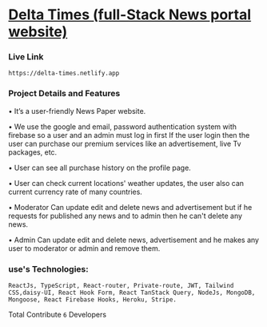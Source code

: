# [Delta Times (full-Stack News portal website)](https://delta-times.netlify.app)

### Live Link

```
https://delta-times.netlify.app
```

### Project Details and Features

• It’s a user-friendly News Paper website.

• We use the google and email, password authentication system with firebase so a user and
an admin must log in first If the user login then the user can purchase our premium services like an advertisement, live Tv packages, etc.

• User can see all purchase history on the profile page.

• User can check current locations' weather updates, the user also can current currency rate of many countries. 

• Moderator Can update edit and delete news and advertisement but if he requests for published any news and to admin then he can't delete any news.

• Admin Can update edit and delete news, advertisement and he makes any user to moderator or admin and remove them.

### use's Technologies:

```
ReactJs, TypeScript, React-router, Private-route, JWT, Tailwind
CSS,daisy-UI, React Hook Form, React TanStack Query, NodeJs, MongoDB,
Mongoose, React Firebase Hooks, Heroku, Stripe.
```

Total Contribute `6` Developers
